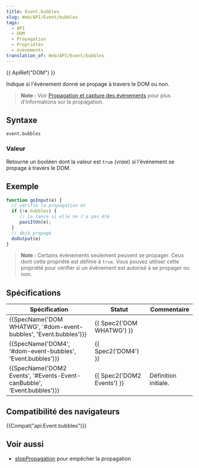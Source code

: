 ```yaml
---
title: Event.bubbles
slug: Web/API/Event/bubbles
tags:
  - API
  - DOM
  - Propagation
  - Propriétés
  - évènements
translation_of: Web/API/Event/bubbles
---
```

{{ ApiRef("DOM") }}

Indique si l'événement donné se propage à travers le DOM ou non.

> **Note :** Voir [Propagation et capture des évènements](/fr/docs/Learn/JavaScript/Building_blocks/Events#Event_bubbling_and_capture) pour plus d'informations sur la propagation.

## Syntaxe

    event.bubbles

### Valeur

Retourne un booléen dont la valeur est `true` (_vraie_) si l'événement se propage à travers le DOM.

## Exemple

```js
function goInput(e) {
  // vérifie la propagation et
  if (!e.bubbles) {
     // la lance si elle ne l'a pas été
     passItOn(e);
  }
  // déjà propagé
  doOutput(e)
}
```

> **Note :** Certains évènements seulement peuvent se propager. Ceux dont cette propriété est définie à  `true`. Vous pouvez utiliser cette propriété pour vérifier si un évènement est autorisé à se propager ou non.

## Spécifications

| Spécification                                                                                    | Statut                               | Commentaire          |
| ------------------------------------------------------------------------------------------------ | ------------------------------------ | -------------------- |
| {{SpecName('DOM WHATWG', '#dom-event-bubbles', 'Event.bubbles')}}         | {{ Spec2('DOM WHATWG') }}     |                      |
| {{SpecName('DOM4', '#dom-event-bubbles', 'Event.bubbles')}}                 | {{ Spec2('DOM4') }}             |                      |
| {{SpecName('DOM2 Events', '#Events-Event-canBubble', 'Event.bubbles')}} | {{ Spec2('DOM2 Events') }} | Définition initiale. |

## Compatibilité des navigateurs

{{Compat("api.Event.bubbles")}}

## Voir aussi

- [stopPropagation](/en-US/docs/Web/API/Event/stopPropagation) pour empêcher la propagation
